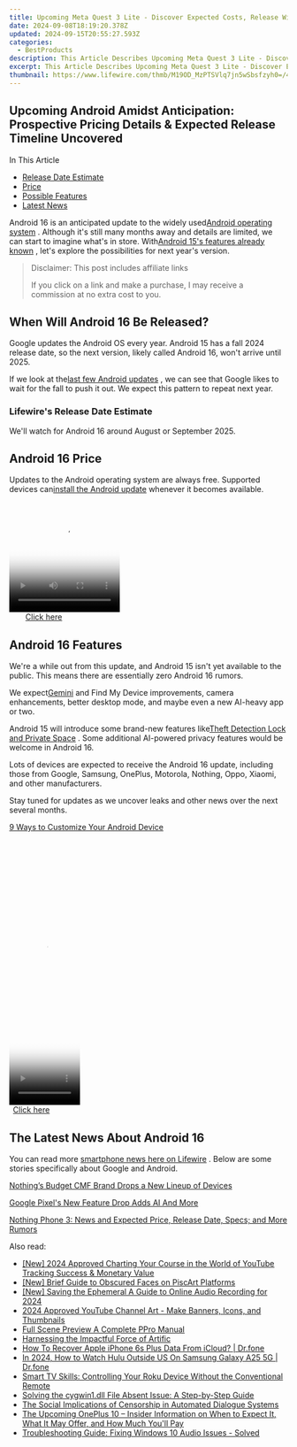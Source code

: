 ```yaml
---
title: Upcoming Meta Quest 3 Lite - Discover Expected Costs, Release Window, and Tech Specs Amidst Rumors
date: 2024-09-08T18:19:20.378Z
updated: 2024-09-15T20:55:27.593Z
categories:
  - BestProducts
description: This Article Describes Upcoming Meta Quest 3 Lite - Discover Expected Costs, Release Window, and Tech Specs Amidst Rumors
excerpt: This Article Describes Upcoming Meta Quest 3 Lite - Discover Expected Costs, Release Window, and Tech Specs Amidst Rumors
thumbnail: https://www.lifewire.com/thmb/M19OD_MzPTSVlq7jn5wSbsfzyh0=/400x300/filters:no_upscale():max_bytes(150000):strip_icc():format(webp)/meta-quest-3s-baec1e4d423b4a529c81147c6c7d6947.png
---
```


## Upcoming Android Amidst Anticipation: Prospective Pricing Details & Expected Release Timeline Uncovered

In This Article

* [Release Date Estimate](https://www.lifewire.com/#toc-when-will-android-16-be-released)
* [Price](https://www.lifewire.com/#toc-android-16-price)
* [Possible Features](https://www.lifewire.com/#toc-android-16-features)
* [Latest News](https://www.lifewire.com/#toc-the-latest-news-about-android-16)

 Android 16 is an anticipated update to the widely used[Android operating system](https://www.lifewire.com/what-is-google-android-1616887) . Although it's still many months away and details are limited, we can start to imagine what's in store. With[Android 15's features already known](https://www.lifewire.com/android-15-7547471) , let's explore the possibilities for next year's version.

>  Disclaimer: This post includes affiliate links
>
>  If you click on a link and make a purchase, I may receive a commission at no extra cost to you.
>

## When Will Android 16 Be Released?

 Google updates the Android OS every year. Android 15 has a fall 2024 release date, so the next version, likely called Android 16, won't arrive until 2025.

 If we look at the[last few Android updates](https://www.lifewire.com/android-versions-4173277) , we can see that Google likes to wait for the fall to push it out. We expect this pattern to repeat next year.

### Lifewire's Release Date Estimate

We'll watch for Android 16 around August or September 2025.

## Android 16 Price

 Updates to the Android operating system are always free. Supported devices can[install the Android update](https://www.lifewire.com/update-your-android-os-121662) whenever it becomes available.  

<!-- affiliate ads begin -->
<span id="1374819">
					<video width="200" height="200" style="cursor:pointer"
           poster="//a.impactradius-go.com/display-clicktoplayimage/1374819.png"
           onclick="if(!this.playClicked){this.play();this.setAttribute('controls',true);this.playClicked=true;}">
	   <source src="//a.impactradius-go.com/display-ad/15852-1374819">
	   <img src="//a.impactradius-go.com/display-clicktoplayimage/1374819.png" style="border: none; height: 100%; width: 100%; object-fit: contain">
	</video>
	<div style="width:125px;text-align:center"><a href="javascript:window.open(decodeURIComponent('https%3A%2F%2Fthefitville.pxf.io%2Fc%2F5597632%2F1374819%2F15852'), '_blank');void(0);">Click here</a></div>
</span>
<img height="0" width="0" src="https://imp.pxf.io/i/5597632/1374819/15852" style="position:absolute;visibility:hidden;" border="0" />
<!-- affiliate ads end -->

## Android 16 Features

 We're a while out from this update, and Android 15 isn't yet available to the public. This means there are essentially zero Android 16 rumors.

 We expect[Gemini](https://www.lifewire.com/what-is-google-bard-7151624) and Find My Device improvements, camera enhancements, better desktop mode, and maybe even a new AI-heavy app or two.

 Android 15 will introduce some brand-new features like[Theft Detection Lock and Private Space](https://blog.google/products/android/android-theft-protection/) . Some additional AI-powered privacy features would be welcome in Android 16.

 Lots of devices are expected to receive the Android 16 update, including those from Google, Samsung, OnePlus, Motorola, Nothing, Oppo, Xiaomi, and other manufacturers.

 Stay tuned for updates as we uncover leaks and other news over the next several months.

[9 Ways to Customize Your Android Device](https://www.lifewire.com/customizing-your-android-4021844)

<!-- affiliate ads begin -->
<span id="1975555">
					<video width="128" height="480" style="cursor:pointer"
           poster="//a.impactradius-go.com/display-clicktoplayimage/1975555.png"
           onclick="if(!this.playClicked){this.play();this.setAttribute('controls',true);this.playClicked=true;}">
	   <source src="//a.impactradius-go.com/display-ad/22993-1975555">
	   <img src="//a.impactradius-go.com/display-clicktoplayimage/1975555.png" style="border: none; height: 100%; width: 100%; object-fit: contain">
	</video>
	<div style="width:80px;text-align:center"><a href="javascript:window.open(decodeURIComponent('https%3A%2F%2Fhomestyler.sjv.io%2Fc%2F5597632%2F1975555%2F22993'), '_blank');void(0);">Click here</a></div>
</span>
<img height="0" width="0" src="https://imp.pxf.io/i/5597632/1975555/22993" style="position:absolute;visibility:hidden;" border="0" />
<!-- affiliate ads end -->

## The Latest News About Android 16

 You can read more [smartphone news here on Lifewire](https://www.lifewire.com/mobile-phone-news-4796390) . Below are some stories specifically about Google and Android.

[Nothing’s Budget CMF Brand Drops a New Lineup of Devices](https://www.lifewire.com/nothings-budget-cmf-brand-drops-a-new-lineup-of-devices-8674814)

[Google Pixel's New Feature Drop Adds AI And More](https://www.lifewire.com/google-pixel-s-new-feature-drop-adds-ai-and-more-8663574)

[Nothing Phone 3: News and Expected Price, Release Date, Specs; and More Rumors](https://www.lifewire.com/nothing-phone-3-8639420)

<ins class="adsbygoogle"
     style="display:block"
     data-ad-format="autorelaxed"
     data-ad-client="ca-pub-7571918770474297"
     data-ad-slot="1223367746"></ins>

<ins class="adsbygoogle"
     style="display:block"
     data-ad-client="ca-pub-7571918770474297"
     data-ad-slot="8358498916"
     data-ad-format="auto"
     data-full-width-responsive="true"></ins>

<span class="atpl-alsoreadstyle">Also read:</span>
<div><ul>
<li><a href="https://facebook-record-videos.techidaily.com/new-2024-approved-charting-your-course-in-the-world-of-youtube-tracking-success-and-monetary-value/"><u>[New] 2024 Approved Charting Your Course in the World of YouTube Tracking Success & Monetary Value</u></a></li>
<li><a href="https://extra-tips.techidaily.com/new-brief-guide-to-obscured-faces-on-piscart-platforms/"><u>[New] Brief Guide to Obscured Faces on PiscArt Platforms</u></a></li>
<li><a href="https://screen-recording.techidaily.com/new-saving-the-ephemeral-a-guide-to-online-audio-recording-for-2024/"><u>[New] Saving the Ephemeral A Guide to Online Audio Recording for 2024</u></a></li>
<li><a href="https://youtube-blog.techidaily.com/approved-youtube-channel-art-make-banners-icons-and-thumbnails/"><u>2024 Approved YouTube Channel Art - Make Banners, Icons, and Thumbnails</u></a></li>
<li><a href="https://extra-hints.techidaily.com/full-scene-preview-a-complete-ppro-manual/"><u>Full Scene Preview A Complete PPro Manual</u></a></li>
<li><a href="https://technical-tips.techidaily.com/harnessing-the-impactful-force-of-artific/"><u>Harnessing the Impactful Force of Artific</u></a></li>
<li><a href="https://techidaily.com/how-to-recover-apple-iphone-6s-plus-data-from-icloud-drfone-by-drfone-ios-data-recovery-ios-data-recovery/"><u>How To Recover Apple iPhone 6s Plus Data From iCloud? | Dr.fone</u></a></li>
<li><a href="https://phone-solutions.techidaily.com/in-2024-how-to-watch-hulu-outside-us-on-samsung-galaxy-a25-5g-drfone-by-drfone-virtual-android/"><u>In 2024, How to Watch Hulu Outside US On Samsung Galaxy A25 5G | Dr.fone</u></a></li>
<li><a href="https://technical-tips.techidaily.com/smart-tv-skills-controlling-your-roku-device-without-the-conventional-remote/"><u>Smart TV Skills: Controlling Your Roku Device Without the Conventional Remote</u></a></li>
<li><a href="https://technical-tips.techidaily.com/solving-the-cygwin1dll-file-absent-issue-a-step-by-step-guide/"><u>Solving the cygwin1.dll File Absent Issue: A Step-by-Step Guide</u></a></li>
<li><a href="https://tech-haven.techidaily.com/the-social-implications-of-censorship-in-automated-dialogue-systems/"><u>The Social Implications of Censorship in Automated Dialogue Systems</u></a></li>
<li><a href="https://technical-tips.techidaily.com/1722860853633-the-upcoming-oneplus-10-insider-information-on-when-to-expect-it-what-it-may-offer-and-how-much-youll-pay/"><u>The Upcoming OnePlus 10 – Insider Information on When to Expect It, What It May Offer, and How Much You'll Pay</u></a></li>
<li><a href="https://sound-issues.techidaily.com/1723016755583-troubleshooting-guide-fixing-windows-10-audio-issues-solved/"><u>Troubleshooting Guide: Fixing Windows 10 Audio Issues - Solved</u></a></li>
</ul></div>

